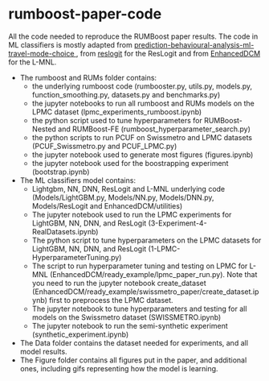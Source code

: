 # rumboost-paper-code
All the code needed to reproduce the RUMBoost paper results. The code in ML classifiers is mostly adapted from [prediction-behavioural-analysis-ml-travel-mode-choice
](https://github.com/JoseAngelMartinB/prediction-behavioural-analysis-ml-travel-mode-choice), from [reslogit](https://github.com/LiTrans/reslogit) for the ResLogit and from [EnhancedDCM](https://github.com/BSifringer/EnhancedDCM) for the L-MNL.

 - The rumboost and RUMs folder contains:
    * the underlying rumboost code (rumbooster.py, utils.py, models.py, function_smoothing.py, datasets.py and benchmarks.py)
    * the jupyter notebooks to run all rumboost and RUMs models on the LPMC dataset (lpmc_experiments_rumboost.ipynb)
    * the python script used to tune hyperparameters for RUMBoost-Nested and RUMBoost-FE (rumboost_hyperparameter_search.py)
    * the python scripts to run PCUF on Swissmetro and LPMC datasets (PCUF_Swissmetro.py and PCUF_LPMC.py)
    * the jupyter notebook used to generate most figures (figures.ipynb)
    * the jupyter notebook used for the boostrapping experiment (bootstrap.ipynb)
 - The ML classifiers model contains:
    * Lightgbm, NN, DNN, ResLogit and L-MNL underlying code (Models/LightGBM.py, Models/NN.py, Models/DNN.py, Models/ResLogit and EnhancedDCM/utilities)
    * The jupyter notebook used to run the LPMC experiments for LightGBM, NN, DNN, and ResLogit (3-Experiment-4-RealDatasets.ipynb)
    * The python script to tune hyperparameters on the LPMC datasets for LightGBM, NN, DNN, and ResLogit (1-LPMC-HyperparameterTuning.py)
    * The script to run hyperparameter tuning and testing on LPMC for L-MNL (EnhancedDCM/ready_example/lpmc_paper_run.py). Note that you need to run the jupyter notebook create_dataset (EnhancedDCM/ready_example/swissmetro_paper/create_dataset.ipynb) first to preprocess the LPMC dataset.
    * The jupyter notebook to tune hyperparameters and testing for all models on the Swissmetro dataset (SWISSMETRO.ipynb)
    * The jupyter notebook to run the semi-synthetic experiment (synthetic_experiment.ipynb)
- The Data folder contains the dataset needed for experiments, and all model results.
- The Figure folder contains all figures put in the paper, and additional ones, including gifs representing how the model is learning.
